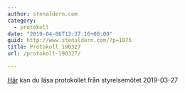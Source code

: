 ```yaml
---
author: stenaldern.com
category:
  - protokoll
date: "2019-04-06T13:37:16+00:00"
guid: http://www.stenaldern.com/?p=1075
title: Protokoll 190327
url: /protokoll-190327/

---
```

[Här](/wp-content/uploads/2019/04/Protokoll_styrelsemote_20190327.pdf) kan du läsa protokollet från styrelsemötet 2019-03-27
